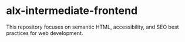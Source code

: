 # alx-intermediate-frontend
This repository focuses on semantic HTML, accessibility, and SEO best practices for web development.

